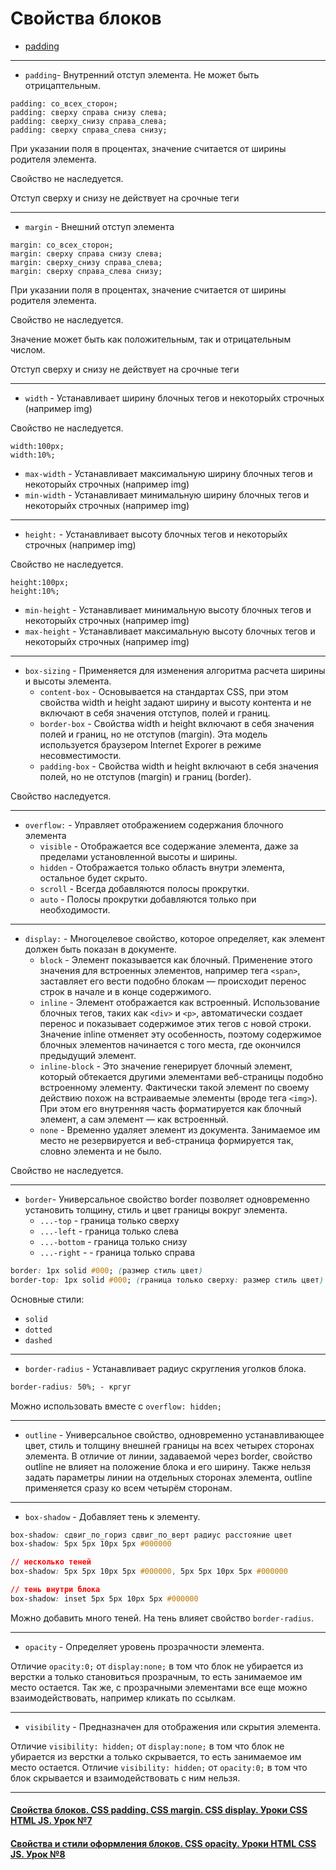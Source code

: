 # Свойства блоков

 * [padding](#padding)

---

<a name="padding"></a>

  * `padding`- Внутренний отступ элемента. Не может быть отрицаптельным.
```
padding: со_всех_сторон;
padding: сверху справа снизу слева;
padding: сверху_снизу справа_слева;
padding: сверху справа_слева снизу;
```
  
При указании поля в процентах, значение считается от ширины родителя элемента.

Свойство не наследуется.

Отступ сверху и снизу не действует на срочные теги

---

  * `margin` - Внешний отступ элемента
```
margin: со_всех_сторон;
margin: сверху справа снизу слева;
margin: сверху_снизу справа_слева;
margin: сверху справа_слева снизу;
```

При указании поля в процентах, значение считается от ширины родителя элемента.

Свойство не наследуется.

Значение может быть как положительным, так и отрицательным числом.

Отступ сверху и снизу не действует на срочные теги

---

  * `width` - Устанавливает ширину блочных тегов и некоторыйх строчных (например img)

Свойство не наследуется.

```
width:100px;
width:10%;
```

  * `max-width` - Устанавливает максимальную ширину блочных тегов и некоторыйх строчных (например img)
  * `min-width` - Устанавливает минимальную ширину блочных тегов и некоторыйх строчных (например img)

---

  * `height:` - Устанавливает высоту блочных тегов и некоторыйх строчных (например img)

Свойство не наследуется.

```
height:100px;
height:10%;
```

  * `min-height` - Устанавливает минимальную высоту блочных тегов и некоторыйх строчных (например img)
  * `max-height` - Устанавливает максимальную высоту блочных тегов и некоторыйх строчных (например img)

---

  * `box-sizing` - Применяется для изменения алгоритма расчета ширины и высоты элемента. 
    * `content-box` - Основывается на стандартах CSS, при этом свойства width и height задают ширину 
                      и высоту контента и не включают в себя значения отступов, полей и границ.
    * `border-box` - Свойства width и height включают в себя значения полей и границ, но не отступов (margin). 
                      Эта модель используется браузером Internet Exporer в режиме несовместимости.
    * `padding-box` - Свойства width и height включают в себя значения полей, но не отступов (margin) и границ (border).
    
Свойство наследуется.

---

  * `overflow:` - Управляет отображением содержания блочного элемента
    * `visible` - Отображается все содержание элемента, даже за пределами установленной высоты и ширины. 
    * `hidden` - Отображается только область внутри элемента, остальное будет скрыто.
    * `scroll` - Всегда добавляются полосы прокрутки.
    * `auto` - Полосы прокрутки добавляются только при необходимости.

---

  * `display:` - Многоцелевое свойство, которое определяет, как элемент должен быть показан в документе.
    * `block` - Элемент показывается как блочный. Применение этого значения для встроенных элементов, 
                например тега `<span>`, заставляет его вести подобно блокам — происходит перенос строк в начале и в конце содержимого. 											
    * `inline` - Элемент отображается как встроенный. Использование блочных тегов, таких как `<div>` и `<p>`, автоматически создает перенос 
                и показывает содержимое этих тегов с новой строки. Значение inline отменяет эту особенность, поэтому содержимое блочных 
                элементов начинается с того места, где окончился предыдущий элемент. 											
    * `inline-block` - Это значение генерирует блочный элемент, который обтекается другими элементами веб-страницы подобно встроенному элементу. 
                       Фактически такой элемент по своему действию похож на встраиваемые элементы (вроде тега `<img>`). При этом его внутренняя часть 
                       форматируется как блочный элемент, а сам элемент — как встроенный. 											
    * `none` - Временно удаляет элемент из документа. Занимаемое им место не резервируется и веб-страница формируется так, словно элемента и не было.

Свойство не наследуется.

---

  * `border`- Универсальное свойство border позволяет одновременно установить толщину, стиль и цвет границы вокруг элемента.
    * `...-top` - граница только сверху
    * `...-left` - граница только слева
    * `...-bottom` - граница только снизу
    * `...-right` - - граница только справа

```css
border: 1px solid #000; (размер стиль цвет)
border-top: 1px solid #000; (граница только сверху: размер стиль цвет)
```

Основные стили:
  * `solid`
  * `dotted`
  * `dashed`

---

  * `border-radius` - Устанавливает радиус скругления уголков блока.

```css
border-radius: 50%; - кргуг
```

Можно использовать вместе с `overflow: hidden;`

---

  * `outline` - Универсальное свойство, одновременно устанавливающее цвет, стиль и толщину внешней границы на всех четырех сторонах элемента. В отличие от линии, задаваемой
  через border, свойство outline не влияет на положение блока и его ширину. Также нельзя задать параметры линии на отдельных сторонах элемента, outline применяется
  сразу ко всем четырём сторонам. 

---

  * `box-shadow` - Добавляет тень к элементу.

```css
box-shadow: сдвиг_по_гориз сдвиг_по_верт радиус расстояние цвет
box-shadow: 5px 5px 10px 5px #000000

// несколько теней
box-shadow: 5px 5px 10px 5px #000000, 5px 5px 10px 5px #000000

// тень внутри блока
box-shadow: inset 5px 5px 10px 5px #000000

```

Можно добавить много теней. На тень влияет свойство `border-radius`.

---

  * `opacity` - Определяет уровень прозрачности элемента.

Отличие `opacity:0;` от `display:none;` в том что блок не убирается из верстки а только становиться прозрачным, то есть занимаемое им место остается. 
Так же, с прозрачными элементами все еще можно взаимодействовать, например кликать по ссылкам.

---

  * `visibility` - Предназначен для отображения или скрытия элемента.
  
Отличие `visibility: hidden;` от `display:none;` в том что блок не убирается из верстки а только скрывается, то есть занимаемое им место остается.
Отличие `visibility: hidden;` от `opacity:0;` в том что блок скрывается и взаимодействовать с ним нельзя.

---

#### [Свойства блоков. CSS padding. CSS margin. CSS display. Уроки CSS HTML JS. Урок №7](https://www.youtube.com/watch?v=RQqzOTUa9Ig)
#### [Свойства и стили оформления блоков. CSS opacity. Уроки HTML CSS JS. Урок №8](https://www.youtube.com/watch?v=G4aOu26s4_s)
